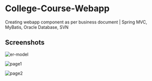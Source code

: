 # College-Course-Webapp
Creating webapp component as per business document | Spring MVC, MyBatis, Oracle Database, SVN

## Screenshots
![er-model](https://github.com/avneet25/College-Course-Webapp/assets/82283086/554f8488-3b59-4fad-baa3-4a1329857cc9)

![page1](https://github.com/avneet25/College-Course-Webapp/assets/82283086/544cef55-7de5-4fc4-8c59-a15e33e2c0e0)

![page2](https://github.com/avneet25/College-Course-Webapp/assets/82283086/de1a0f0f-72c5-445e-9c2e-3ad62cd9502b)


